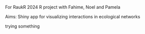 For RaukR 2024 R project with Fahime, Noel and Pamela

Aims: Shiny app for visualizing interactions in ecological networks


trying something
